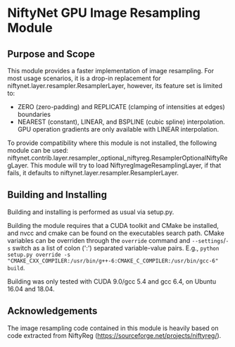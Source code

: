 # NiftyNet GPU Image Resampling Module

## Purpose and Scope

This module provides a faster implementation of image resampling. For most usage scenarios, it is a drop-in replacement for niftynet.layer.resampler.ResamplerLayer, however, its feature set is limited to:

* ZERO (zero-padding) and REPLICATE (clamping of intensities at edges) boundaries
* NEAREST (constant), LINEAR, and BSPLINE (cubic spline) interpolation. GPU operation gradients are only available with LINEAR interpolation.

To provide compatibility where this module is not installed, the following module can be used: niftynet.contrib.layer.resampler_optional_niftyreg.ResamplerOptionalNiftyRegLayer. This module will try to load NiftyregImageResamplingLayer, if that fails, it defaults to niftynet.layer.resampler.ResamplerLayer.

## Building and Installing

Building and installing is performed as usual via setup.py.

Building the module requires that a CUDA toolkit and CMake be installed, and nvcc and cmake can be found on the executables search path.
CMake variables can be overriden through the `override` command and `--settings`/`-s` switch as a list of colon (':') separated variable-value pairs. E.g., `python setup.py override -s "CMAKE_CXX_COMPILER:/usr/bin/g++-6:CMAKE_C_COMPILER:/usr/bin/gcc-6" build`.

Building was only tested with CUDA 9.0/gcc 5.4 and gcc 6.4, on Ubuntu 16.04 and 18.04.

## Acknowledgements

The image resampling code contained in this module is heavily based on code extracted from NiftyReg (https://sourceforge.net/projects/niftyreg/).

